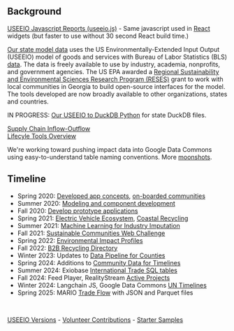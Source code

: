 ## Background
[USEEIO Javascript Reports (useeio.js)](/useeio.js/footprint) - Same javascript used in [React](../../io/charts) widgets (but faster to use without 30 second React build time.)

[Our state model data](https://github.com/ModelEarth/useeio-json/tree/main/models/2020) uses the US Environmentally-Extended Input Output (USEEIO) model of goods and services with Bureau of Labor Statistics (BLS) [data](https://model.earth/data-pipeline/). The data is freely available to use by industry, academia, nonprofits, and government agencies.  <!--In 2019, -->The US EPA awarded a [Regional Sustainability and Environmental Sciences Research Program (RESES)](https://www.epa.gov/research/regional-sustainability-and-environmental-sciences-research-program-reses) grant <!--(Community-driven Application Development Using USEEIO Models) to support EPA and the Georgia Center of Innovation for Energy --> to work with local communities in Georgia to build open-source interfaces for the model. The tools developed are now broadly available to other organizations, states and countries.  

IN PROGRESS:
[Our USEEIO to DuckDB Python](/profile/impacts/useeio/parquet) for state DuckDB files. 

<!--
We pull international [DuckDB files](/profile/prep/sql/duckdb/) and Supabase SQL from the Exiobase API. See [python by Satyabrat](https://gist.github.com/Satyabrat35/c8324f4efa26d1e82cb48e18eced35cd) using [create-database-useeio.yaml](https://github.com/ModelEarth/profile/blob/main/impacts/useeio/create-database-useeio.yaml) with [US 2020](https://github.com/ModelEarth/useeio-json/tree/main/models/2020/USEEIOv2.0.1-411) data. 

Note that our [International trade flow pull](/profile/trade/) might avoid using create-database yaml since we're using Pymrio to pull from Exiobase directly.
-->

[Supply Chain Inflow-Outflow](../../localsite/info/)  
[Lifecyle Tools Overview](../../community/tools/)<!--
[Webinar Video](https://youtu.be/GRJSvyUx0t4) 
and [slide presentation](https://smartcities.ipat.gatech.edu/sites/default/files/Smarter_Together_Webinar_Industry-Comparison-Tools_10-15-2020.pdf) --> 
<!--Learn about [USEEIO](/community/about/useeio/)  
Learn about [the USEEIO API](api/)-->

We're working toward pushing impact data into Google Data Commons using easy-to-understand table naming conventions. More [moonshots](/community/projects/).

## Timeline

- Spring 2020: [Developed app concepts](../../io/projects/), [on-boarded communities](../../io/communities/)
- Summer 2020: [Modeling and component development](../../localsite/info/)
- Fall 2020: [Develop prototype applications](../../apps/)
- Spring 2021: [Electric Vehicle Ecosystem](../../community/projects/mobility/), [Coastal Recycling](../../apps/coastal/)<!-- Activated Carbon Feedstocks -->
- Summer 2021: [Machine Learning for Industry Imputation](../../localsite/info/data/)
- Fall 2021: [Sustainable Communities Web Challenge](../../community/challenge/)
- Spring 2022: [Environmental Impact Profiles](../../io/template/)
- Fall 2022: [B2B Recycling Directory](../../localsite/map/#show=recyclers&state=GA)
- Winter 2023: Updates to [Data Pipeline for Counties](https://model.earth/data-pipeline/)
- Spring 2024: Additions to [Community Data for Timelines](https://model.earth/community-data/)
- Summer 2024: Exiobase [International Trade SQL tables](https://model.earth/profile/trade/)
- Fall 2024: Feed Player, RealityStream [Active Projects](https://model.earth/projects/)
- Winter 2024: Langchain JS, Google Data Commons [UN Timelines](https://dreamstudio.com/data-commons/docs/data/)
- Spring 2025: MARIO [Trade Flow](../../profile/trade/) with JSON and Parquet files
<br>

[USEEIO Versions](https://www.epa.gov/land-research/us-environmentally-extended-input-output-useeio-technical-content) - [Volunteer Contributions](../../io/projects/) - [Starter Samples](../../localsite/start/)  


<!--
What inspired you to start your project?
Our project, Model.earth, was inspired by the need to address environmental challenges by extending existing industry data with environmental impact indicators to help inspire technology adoption that fits the unique attributes of each community - state, county and zip (territory and postal code). We’ve been motivated by the need for open footprint data on industries and their products to help promote sustainable material management, better built environments, pollution reduction, land and water conservation, and new infrastructure projects focused on biodiversity.

How did you discover DemocracyLab?
We discovered DemocracyLab online while collaborating with other open source developers. DemocracyLab connects tech enthusiasts, data scientists, and front-end developers with projects that drive positive change in society. The ethos of community-driven innovation resonated with our vision for Model.earth.

What motivated you to create a project on the platform?
The active community and collaborative spirit of DemocracyLab motivated us to use the platform as the primary recruiting tool for our coding projects. We saw it as an opportunity to share our work with talented, likeminded programmers interested in contributing their skills to the development of sustainability focused apps.

About your experience with DemocracyLab:
Our experience with DemocracyLab has been enriching and rewarding. The project setup and volunteer recruitment process were seamless thanks to the user-friendly interface and great support in Slack. We’ve recruited a dedicated and growing team of volunteers through the platform who have collectively contributed hundreds of hours to our project.

What was the project setup and volunteer recruitment process like?
The project setup on DemocracyLab was straightforward, allowing us to showcase our initiatives and attract skilled volunteers. The recruitment process involved posting project descriptions that promoted our vision to attract like-minded programmers passionate about thinking globally and acting locally.

How many volunteers have you recruited through the platform, how many hours have they contributed and how did they help your organization?
We’ve recruited over 30 volunteers through DemocracyLab who have collectively contributed over 200 hours to our project. Their efforts have been instrumental in advancing Model.earth by developing new features, analyzing data, and enhancing the platform’s capabilities for comprehensive environmental modeling using a wide range of visualization tools and services, including Apache eCharts, Streamlit Python, OpenAi and the Google Data Commons API.

What other platform features or events by DemocracyLab have you found most helpful?
DemocracyLab’s diverse range of platform features, such as skill-based matching, project management tools, and their community forums in Slack, have been invaluable in fostering collaboration and streamlining project workflows. The coding events and skill-building opportunities offered by DemocracyLab have enriched our volunteers’ experiences and contributed to their growth.

Is there any other example of DemocracyLab’s impact on your project that you want to share with us?
DemocracyLab’s impact on our project goes beyond volunteer recruitment. The platform facilitates meaningful connections, knowledge sharing, and problem-solving within the open source code community. This collaborative ecosystem has enabled us to expand our use of Machine Learning AI via Random Forests and Neural Networks for community forecasting that helps identify “At Risk” communities where innovations can reap the greater returns.

With Model.earth, policymakers, conservationists, and decision-makers can input parameters to predict the consequences of local investments on the environment. Model.earth offers insights into sustainable practices and products that make a difference. Our goal is to foster a better understanding of local business and job opportunity patterns while helping people make informed decisions with the power of AI and robust impact data, Model.earth is emerging as an important part of the decision making toolkit in a world where environmental challenges are solved through collaboration and informed perspectives using hundreds of factors that unfold around us all on a very local level.
-->